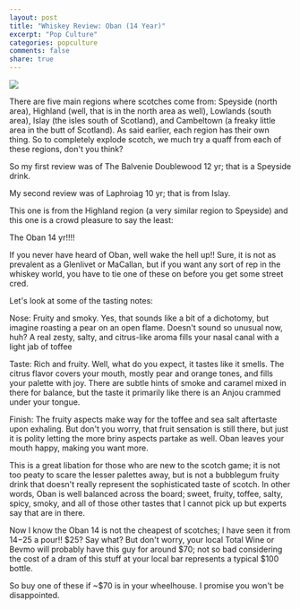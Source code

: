 ```yaml
---
layout: post
title: "Whiskey Review: Oban (14 Year)"
excerpt: "Pop Culture"
categories: popculture
comments: false
share: true
---
```


![](https://img.thewhiskyexchange.com/540/obnob.14yo.jpg)


There are five main regions where scotches come from: Speyside (north area), Highland (well, that is in the north area as well), Lowlands (south area), Islay (the isles south of Scotland), and Cambeltown (a freaky little area in the butt of Scotland). As said earlier, each region has their own thing. So to completely explode scotch, we much try a quaff from each of these regions, don't you think?


So my first review was of The Balvenie Doublewood 12 yr; that is a Speyside drink.

My second review was of Laphroiag 10 yr; that is from Islay.


This one is from the Highland region (a very similar region to Speyside) and this one is a crowd pleasure to say the least:

The Oban 14 yr!!!!





If you never have heard of Oban, well wake the hell up!! Sure, it is not as prevalent as a Glenlivet or MaCallan, but if you want any sort of rep in the whiskey world, you have to tie one of these on before you get some street cred.



Let's look at some of the tasting notes:








Nose: Fruity and smoky. Yes, that sounds like a bit of a dichotomy, but imagine roasting a pear on an open flame. Doesn't sound so unusual now, huh? A real zesty, salty, and citrus-like aroma fills your nasal canal with a light jab of toffee





Taste: Rich and fruity. Well, what do you expect, it tastes like it smells. The citrus flavor covers your mouth, mostly pear and orange tones, and fills your palette with joy. There are subtle hints of smoke and caramel mixed in there for balance, but the taste it primarily like there is an Anjou crammed under your tongue. 

Finish: The fruity aspects make way for the toffee and sea salt aftertaste upon exhaling. But don't you worry, that fruit sensation is still there, but just it is polity letting the more briny aspects partake as well. Oban leaves your mouth happy, making you want more.






This is a great libation for those who are new to the scotch game; it is not too peaty to scare the lesser palettes away, but is not a bubblegum fruity drink that doesn't really represent the sophisticated taste of scotch. In other words, Oban is well balanced across the board; sweet, fruity, toffee, salty, spicy, smoky, and all of those other tastes that I cannot pick up but experts say that are in there. 



Now I know the Oban 14 is not the cheapest of scotches; I have seen it from $14-$25 a pour!! $25? Say what? But don't worry, your local Total Wine or Bevmo will probably have this guy for around $70; not so bad considering the cost of a dram of this stuff at your local bar represents a typical $100 bottle. 


So buy one of these if ~$70 is in your wheelhouse. I promise you won't be disappointed.








